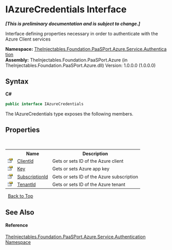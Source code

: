 # IAzureCredentials Interface
 _**\[This is preliminary documentation and is subject to change.\]**_

Interface defining properties necessary in order to authenticate with the Azure Client services

**Namespace:**&nbsp;<a href="4128250a-8b76-edcb-2956-9aacfe4a4ed9">TheInjectables.Foundation.PaaSPort.Azure.Service.Authentication</a><br />**Assembly:**&nbsp;TheInjectables.Foundation.PaaSPort.Azure (in TheInjectables.Foundation.PaaSPort.Azure.dll) Version: 1.0.0.0 (1.0.0.0)

## Syntax

**C#**<br />
``` C#
public interface IAzureCredentials
```

The IAzureCredentials type exposes the following members.


## Properties
&nbsp;<table><tr><th></th><th>Name</th><th>Description</th></tr><tr><td>![Public property](media/pubproperty.gif "Public property")</td><td><a href="69e7e051-8870-545e-9662-093e223a891a">ClientId</a></td><td>
Gets or sets ID of the Azure client</td></tr><tr><td>![Public property](media/pubproperty.gif "Public property")</td><td><a href="b89000bd-d9aa-d7e9-1ccd-76d84bbf5dc8">Key</a></td><td>
Gets or sets Azure app key</td></tr><tr><td>![Public property](media/pubproperty.gif "Public property")</td><td><a href="492f32d4-e712-c858-4e46-43107a44a6ea">SubscriptionId</a></td><td>
Gets or sets ID of the Azure subscription</td></tr><tr><td>![Public property](media/pubproperty.gif "Public property")</td><td><a href="49d5e0eb-90a3-fe95-7487-61effedd810b">TenantId</a></td><td>
Gets or sets ID of the Azure tenant</td></tr></table>&nbsp;
<a href="#iazurecredentials-interface">Back to Top</a>

## See Also


#### Reference
<a href="4128250a-8b76-edcb-2956-9aacfe4a4ed9">TheInjectables.Foundation.PaaSPort.Azure.Service.Authentication Namespace</a><br />